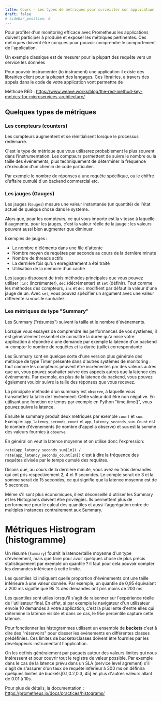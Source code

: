 ```yaml
---
title: Cours - Les types de métriques pour surveiller son application
draft: false
# sidebar_position: 6
---
```


Pour profiter d'un monitoring efficace avec Prometheus les applications doivent participer à produire et exposer les métriques pertinentes. Ces métriques doivent être conçues pour pouvoir comprendre le comportement de l'application.

Un exemple classique est de mesurer pour la plupart des requête vers un service les données 

Pour pouvoir instrumenter (to instrument) une application il existe des librairies client pour la plupart des langages. Ces librairies, a travers des appels dans le code de votre application vont permettre de 

Méthode RED : https://www.weave.works/blog/the-red-method-key-metrics-for-microservices-architecture/

## Quelques types de métriques

### Les compteurs (counters)

Les compteurs augmentent et se réinitialisent lorsque le processus redémarre.

C'est le type de métrique que vous utiliserez probablement le plus souvent dans l'instrumentation. Les compteurs permettent de suivre le nombre ou la taille des événements, plus techniquement de déterminer la fréquence d'exécution d'un chemin de code particulier.

Par exemple le nombre de réponses à une requête spécifique, ou le chiffre d'affaire cumulé d'un backend commercial etc.

### Les jauges (Gauges)

Les jauges (`Gauges`) mesure une valeur instantanée (un quantité) de l'état actuel de quelque chose dans le système.

Alors que, pour les compteurs, ce qui vous importe est la vitesse à laquelle il augmente, pour les jauges, c'est la valeur réelle de la jauge : les valeurs peuvent aussi bien augmenter que diminuer.

Exemples de jauges :
- Le nombre d'éléments dans une file d'attente
- Nombre moyen de requêtes par seconde au cours de la dernière minute
- Nombre de threads actifs
- La dernière fois qu'un enregistrement a été traité
- Utilisation de la mémoire d'un cache

Les jauges disposent de trois méthodes principales que vous pouvez utiliser : `inc` (incrémenter), `dec` (décrémenter) et `set` (définir). Tout comme les méthodes des compteurs, `inc` et `dec` modifient par défaut la valeur d'une jauge de un. Avec `set`, vous pouvez spécifier un argument avec une valeur différente si vous le souhaitez.

### Les métriques de type "Summary"

Les Summary ("résumés") suivent la taille et le nombre d'événements.

Lorsque vous essayez de comprendre les performances de vos systèmes, il est généralement essentiel de connaître la durée qu'a mise votre application à répondre à une demande par exemple la latence d'un backend => compter le nombre de requêtes et la durée (taille) correspondante

Les Summary sont en quelque sorte d'une version plus générale des métrique de type Timer présente dans d'autres systèmes de monitoring : tout comme les compteurs peuvent être incrémentés par des valeurs autres que un, vous pouvez souhaiter suivre des aspects autres que la latence des événements. Par exemple, en plus de la latence du backend, vous pouvez également vouloir suivre la taille des réponses que vous recevez.

La principale méthode d'un summary  est `observe`, à laquelle vous transmettez la taille de l'événement. Cette valeur doit être non négative. En utilisant une fonction de temps par exemple en Python "time.time()", vous pouvez suivre la latence.

Ensuite le summary produit deux métriques par exemple `count` et `sum`. Exemple: `app_latency_seconds_count` et `app_latency_seconds_sum`. `Count` est le nombre d'évenements (le nombre d'appel a observe) et `sum` est la somme des valeurs fournies à `observe`

En général on veut la latence moyenne et on utilise donc l'expression:

`rate(app_latency_seconds_sum[1m]) / rate(app_latency_seconds_count[1m])` c'est à dire la fréquence des requêtes divisée par le temps cumulé des requêtes.

Disons que, au cours de la dernière minute, vous avez eu trois demandes qui ont pris respectivement 2, 4 et 9 secondes. Le compte serait de 3 et la somme serait de 15 secondes, ce qui signifie que la latence moyenne est de 5 secondes.

Même s'il sont plus économiques, il est déconseillé d'utiliser les Summary et les Histograms doivent être privilégiés. Ils permettent plus de performance pour le calcul des quantiles et aussi l'aggrégation entre de multiples instances contrairement aux Summary.

# Métriques Histrogram (histogramme)

Un résumé (`Summary`) fournit la latence/taille moyenne d'un type d'évènement, mais que faire pour avoir quelques chose de plus précis statistiquement par exemple un quantile ? Il faut pour cela pouvoir compter les demandes inférieure à cette limite. 

Les quantiles ici indiquent quelle proportion d'événements ont une taille inférieure à une valeur donnée. Par exemple, un quantile de 0,95 équivalant à 200 ms signifie que 95 % des demandes ont pris moins de 200 ms.

Les quantiles sont utiles lorsqu'il s'agit de raisonner sur l'expérience réelle de l'utilisateur final. En effet, si par exemple le navigateur d'un utilisateur envoie 10 demandes à votre application, c'est la plus lente d'entre elles qui détermine la latence visible et dans ce cas, le 95e percentile capture cette latence.

Pour fonctionner les histogrammes utilisent un ensemble de **buckets** c'est à dire des "réservoirs" pour classer les évènements en différentes classes prédéfinies. Ces limites de buckets/classes doivent être fournies par les développeurs instrumentant l'application.

On les définis généralement par paquets autour des valeurs limites qui nous intéressent et pour couvrir tout le registre de valeur possible. Par exemple dans le cas de la latence prévu dans un SLA (service level agrement) s'il s'agit de s'assurer d'un taux de requête inférieur à 300 ms on définira quelques limites de buckets[0.1,0.2,0.3,.45] en plus d'autres valeurs allant de 0.01 à 10s.

Pour plus de détails, la documentation : https://prometheus.io/docs/practices/histograms/
<!-- 

### Convention pour le nommage des métriques

METRIC SUFFIXES
You may have noticed that the example counter metrics all ended with
_total, while there is no such suffix on gauges. This is a convention
within Prometheus that makes it easier to identify what type of metric
you are working with.
With OpenMetrics, this suffix is mandated. As the prometheus_client
Python library is the reference implementation for OpenMetrics, if you
do not add the suffix, the library will add it for you.
In addition to _total, the _count, _sum, and _bucket suffixes
also have other meanings and should not be used as suffixes in your
metric names to avoid confusion.
It is also strongly recommended that you include the unit of your metric
at the end of its name. For example, a counter for bytes processed might
be myapp_requests_processed_bytes_total.


### Approaching Instrumentation

Now that you know how to use instrumentation, it is important to know
where and how much you should apply it.
What Should I Instrument?
When instrumenting, you will usually be looking to either instrument
services or libraries.
Service instrumentation
Broadly speaking, there are three types of services, each with their own key
metrics: online-serving systems, offline-serving systems, and batch jobs.
Online-serving systems are those where either a human or another service is
waiting on a response. These include web servers and databases. The key
metrics to include in service instrumentation are the request rate, latency,
and error rate. Having request rate, latency, and error rate metrics is
sometimes called the RED method, for Rate, Errors, and Duration. These
metrics are not just useful to you from the server side, but also the client
side. If you notice that the client is seeing more latency than the server, you
might have network issues or an overloaded client.
TIP
When instrumenting duration, don’t be tempted to exclude failures. If you were to
include only successes, then you might not notice high latency caused by many slow but
failing requests.
Offline-serving systems do not have someone waiting on them. They
usually batch up work and have multiple stages in a pipeline with queues
between them. A log processing system is an example of an offline-serving
system. For each stage you should have metrics for the amount of queued
work, how much work is in progress, how fast you are processing items,
and errors that occur. These metrics are also known as the USE method, for
Utilization, Saturation, and Errors. Utilization is how full your service is,
saturation is the amount of queued work, and errors is self-explanatory. If


 -->



